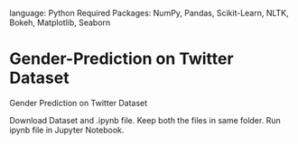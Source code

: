 language: Python
Required Packages: NumPy, Pandas, Scikit-Learn, NLTK, Bokeh, Matplotlib, Seaborn

# Gender-Prediction on Twitter Dataset
Gender Prediction on Twitter Dataset

Download Dataset and .ipynb file.
Keep both the files  in same folder.
Run ipynb file in Jupyter Notebook.
